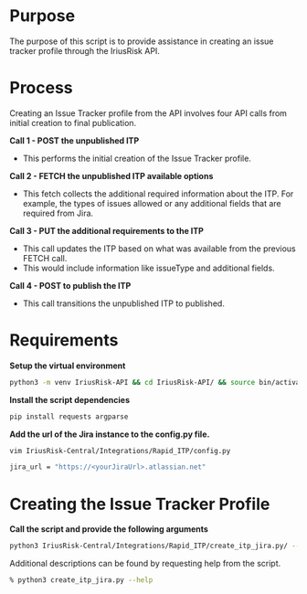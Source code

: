 # Purpose
The purpose of this script is to provide assistance in creating an issue tracker profile through the IriusRisk API. 

# Process

Creating an Issue Tracker profile from the API involves four API calls from initial creation to final publication. 

**Call 1 - POST the unpublished ITP**
- This performs the initial creation of the Issue Tracker profile. 

**Call 2 - FETCH the unpublished ITP available options**
- This fetch collects the additional required information about the ITP. For example, the types of issues allowed or any additional fields that are required from Jira. 

**Call 3 - PUT the additional requirements to the ITP**
- This call updates the ITP based on what was available from the previous FETCH call. 
- This would include information like issueType and additional fields. 

**Call 4 - POST to publish the ITP**
- This call transitions the unpublished ITP to published. 

# Requirements

**Setup the virtual environment**
```bash
python3 -m venv IriusRisk-API && cd IriusRisk-API/ && source bin/activate && echo Virtual environment created and active && git clone https://github.com/iriusrisk/IriusRisk-Central.git && echo IriusRisk Github repo cloned
```
**Install the script dependencies**

```bash
pip install requests argparse
```

**Add the url of the Jira instance to the config.py file.** 

```bash
vim IriusRisk-Central/Integrations/Rapid_ITP/config.py
```
```bash
jira_url = "https://<yourJiraUrl>.atlassian.net"
```
# Creating the Issue Tracker Profile

**Call the script and provide the following arguments**

```bash
python3 IriusRisk-Central/Integrations/Rapid_ITP/create_itp_jira.py/ --subDomain r1 --apiKey <apikey> --jiraUserName <jrabe@yourdomain.com> --jiraKey <jira api key> --projectKey <jira project key>
```

Additional descriptions can be found by requesting help from the script. 
```bash
% python3 create_itp_jira.py --help
```
